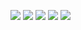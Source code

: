 ![](http://github-profile-summary-cards.vercel.app/api/cards/profile-details?username=yasuhirotakemura&theme=default)
![](http://github-profile-summary-cards.vercel.app/api/cards/repos-per-language?username=yasuhirotakemura&theme=default)
![](http://github-profile-summary-cards.vercel.app/api/cards/most-commit-language?username=yasuhirotakemura&theme=default)
![](http://github-profile-summary-cards.vercel.app/api/cards/stats?username=yasuhirotakemura&theme=default)
![](http://github-profile-summary-cards.vercel.app/api/cards/productive-time?username=yasuhirotakemura&theme=default&utcOffset=8)
